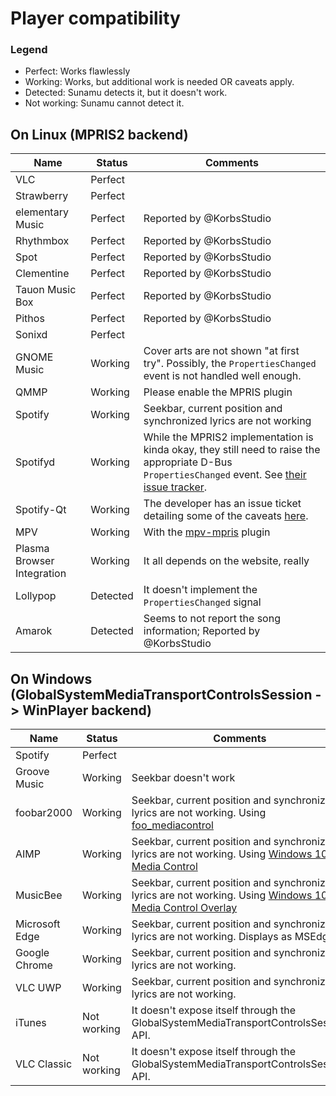 # Player compatibility

### Legend
- Perfect: Works flawlessly
- Working: Works, but additional work is needed OR caveats apply.
- Detected: Sunamu detects it, but it doesn't work.
- Not working: Sunamu cannot detect it.

## On Linux (MPRIS2 backend)

|Name|Status|Comments|
|-|-|-|
|VLC|Perfect||
|Strawberry|Perfect||
|elementary Music|Perfect|Reported by @KorbsStudio|
|Rhythmbox|Perfect|Reported by @KorbsStudio|
|Spot|Perfect|Reported by @KorbsStudio|
|Clementine|Perfect|Reported by @KorbsStudio|
|Tauon Music Box|Perfect|Reported by @KorbsStudio|
|Pithos|Perfect|Reported by @KorbsStudio|
|Sonixd|Perfect||
|GNOME Music|Working|Cover arts are not shown "at first try". Possibly, the `PropertiesChanged` event is not handled well enough.|
|QMMP|Working|Please enable the MPRIS plugin|
|Spotify|Working|Seekbar, current position and synchronized lyrics are not working|
|Spotifyd|Working|While the MPRIS2 implementation is kinda okay, they still need to raise the appropriate D-Bus `PropertiesChanged` event. See [their issue tracker](https://github.com/Spotifyd/spotifyd/issues/457).|
|Spotify-Qt|Working|The developer has an issue ticket detailing some of the caveats [here](https://github.com/kraxarn/spotify-qt/issues/4).
|MPV|Working|With the [mpv-mpris](https://github.com/hoyon/mpv-mpris) plugin|
|Plasma Browser Integration|Working|It all depends on the website, really|
|Lollypop|Detected|It doesn't implement the `PropertiesChanged` signal|
|Amarok|Detected|Seems to not report the song information; Reported by @KorbsStudio|

## On Windows (GlobalSystemMediaTransportControlsSession -> WinPlayer backend)

|Name|Status|Comments|
|-|-|-|
|Spotify|Perfect||
|Groove Music|Working|Seekbar doesn't work|
|foobar2000|Working|Seekbar, current position and synchronized lyrics are not working. Using [foo_mediacontrol](https://github.com/Hual/foo_mediacontrol)|
|AIMP|Working|Seekbar, current position and synchronized lyrics are not working. Using [Windows 10 Media Control](https://www.aimp.ru/?do=catalog&rec_id=1097)|
|MusicBee|Working|Seekbar, current position and synchronized lyrics are not working. Using [Windows 10 Media Control Overlay](https://getmusicbee.com/addons/plugins/98/windows-10-media-control-overlay/)|
|Microsoft Edge|Working|Seekbar, current position and synchronized lyrics are not working. Displays as MSEdge.|
|Google Chrome|Working|Seekbar, current position and synchronized lyrics are not working.|
|VLC UWP|Working|Seekbar, current position and synchronized lyrics are not working.|
|iTunes|Not working|It doesn't expose itself through the GlobalSystemMediaTransportControlsSession API.|
|VLC Classic|Not working|It doesn't expose itself through the GlobalSystemMediaTransportControlsSession API.|
